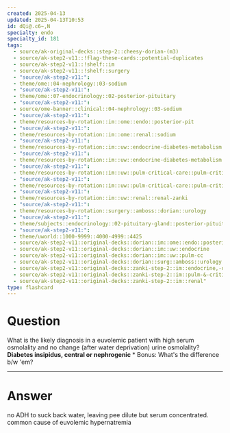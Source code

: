 ```yaml
---
created: 2025-04-13
updated: 2025-04-13T10:53
id: dQi@.c6~,N
specialty: endo
specialty_id: 181
tags:
  - source/ak-original-decks::step-2::cheesy-dorian-(m3)
  - source/ak-step2-v11::!flag-these-cards::potential-duplicates
  - source/ak-step2-v11::!shelf::im
  - source/ak-step2-v11::!shelf::surgery
  - "source/ak-step2-v11:": 
  - theme/ome::04-nephrology::03-sodium
  - "source/ak-step2-v11:": 
  - theme/ome::07-endocrinology::02-posterior-pituitary
  - "source/ak-step2-v11:": 
  - source/ome-banner::clinical::04-nephrology::03-sodium
  - "source/ak-step2-v11:": 
  - theme/resources-by-rotation::im::ome::endo::posterior-pit
  - "source/ak-step2-v11:": 
  - theme/resources-by-rotation::im::ome::renal::sodium
  - "source/ak-step2-v11:": 
  - theme/resources-by-rotation::im::uw::endocrine-diabetes-metabolism::endocrine-diabetes-metabolism-dorian
  - "source/ak-step2-v11:": 
  - theme/resources-by-rotation::im::uw::endocrine-diabetes-metabolism::endocrine-diabetes-metabolism-zanki
  - "source/ak-step2-v11:": 
  - theme/resources-by-rotation::im::uw::pulm-critical-care::pulm-critical-care-dorian
  - "source/ak-step2-v11:": 
  - theme/resources-by-rotation::im::uw::pulm-critical-care::pulm-critical-care-zanki
  - "source/ak-step2-v11:": 
  - theme/resources-by-rotation::im::uw::renal::renal-zanki
  - "source/ak-step2-v11:": 
  - theme/resources-by-rotation::surgery::amboss::dorian::urology
  - "source/ak-step2-v11:": 
  - theme/subjects::endocrinology::02-pituitary-gland::posterior-pituitary::diabetes-insipidus::*basics
  - "source/ak-step2-v11:": 
  - theme/uworld::1000-9999::4000-4999::4425
  - source/ak-step2-v11::original-decks::dorian::im::ome::endo::posterior-pit
  - source/ak-step2-v11::original-decks::dorian::im::uw::endocrine
  - source/ak-step2-v11::original-decks::dorian::im::uw::pulm-cc
  - source/ak-step2-v11::original-decks::dorian::surg::amboss::urology
  - source/ak-step2-v11::original-decks::zanki-step-2::im::endocrine,-diabetes,-&-metabolism
  - source/ak-step2-v11::original-decks::zanki-step-2::im::pulm-&-critical-care
  - source/ak-step2-v11::original-decks::zanki-step-2::im::renal"
type: flashcard
---
```


# Question
What is the likely diagnosis in a euvolemic patient with high serum osmolality and no change (after water deprivation) urine osmolality?    **Diabetes insipidus, central or nephrogenic**   * Bonus: What's the difference b/w 'em?

---

# Answer
no ADH to suck back water, leaving pee dilute but serum concentrated. common cause of euvolemic hypernatremia